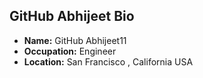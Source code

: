 ## GitHub Abhijeet Bio

- **Name:** GitHub Abhijeet11
- **Occupation:** Engineer
- **Location:** San Francisco , California USA
